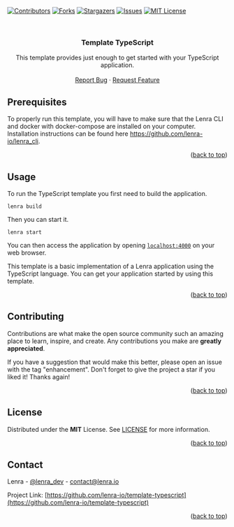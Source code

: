 <div id="top"></div>
<!--
*** This README was created with https://github.com/othneildrew/Best-README-Template
-->



<!-- PROJECT SHIELDS -->
[![Contributors][contributors-shield]][contributors-url]
[![Forks][forks-shield]][forks-url]
[![Stargazers][stars-shield]][stars-url]
[![Issues][issues-shield]][issues-url]
[![MIT License][license-shield]][license-url]



<!-- PROJECT LOGO -->
<br />
<div align="center">

<h3 align="center">Template TypeScript</h3>

  <p align="center">
    This template provides just enough to get started with your TypeScript application.
    <br />
    <br />
    <a href="https://github.com/lenra-io/template-typescript/issues">Report Bug</a>
    ·
    <a href="https://github.com/lenra-io/template-typescript/issues">Request Feature</a>
  </p>
</div>




<!-- GETTING STARTED -->

## Prerequisites

To properly run this template, you will have to make sure that the Lenra CLI and docker with docker-compose are installed on your computer.
Installation instructions can be found here https://github.com/lenra-io/lenra_cli.

<p align="right">(<a href="#top">back to top</a>)</p>


<!-- USAGE EXAMPLES -->
## Usage

To run the TypeScript template you first need to build the application.
```console
lenra build
```

Then you can start it.
```console
lenra start
```

You can then access the application by opening [`localhost:4000`](http://localhost:4000) on your web browser. 

This template is a basic implementation of a Lenra application using the TypeScript language. You can get your application started by using this template.

<p align="right">(<a href="#top">back to top</a>)</p>


<!-- CONTRIBUTING -->
## Contributing

Contributions are what make the open source community such an amazing place to learn, inspire, and create. Any contributions you make are **greatly appreciated**.

If you have a suggestion that would make this better, please open an issue with the tag "enhancement".
Don't forget to give the project a star if you liked it! Thanks again!

<p align="right">(<a href="#top">back to top</a>)</p>



<!-- LICENSE -->
## License

Distributed under the **MIT** License. See [LICENSE](./LICENSE) for more information.

<p align="right">(<a href="#top">back to top</a>)</p>



<!-- CONTACT -->
## Contact

Lenra - [@lenra_dev](https://twitter.com/lenra_dev) - contact@lenra.io

Project Link: [https://github.com/lenra-io/template-typescript](https://github.com/lenra-io/template-typescript)

<p align="right">(<a href="#top">back to top</a>)</p>


<!-- MARKDOWN LINKS & IMAGES -->
<!-- https://www.markdownguide.org/basic-syntax/#reference-style-links -->
[contributors-shield]: https://img.shields.io/github/contributors/lenra-io/template-typescript.svg?style=for-the-badge
[contributors-url]: https://github.com/lenra-io/template-typescript/graphs/contributors
[forks-shield]: https://img.shields.io/github/forks/lenra-io/template-typescript.svg?style=for-the-badge
[forks-url]: https://github.com/lenra-io/template-typescript/network/members
[stars-shield]: https://img.shields.io/github/stars/lenra-io/template-typescript.svg?style=for-the-badge
[stars-url]: https://github.com/lenra-io/template-typescript/stargazers
[issues-shield]: https://img.shields.io/github/issues/lenra-io/template-typescript.svg?style=for-the-badge
[issues-url]: https://github.com/lenra-io/template-typescript/issues
[license-shield]: https://img.shields.io/github/license/lenra-io/template-typescript.svg?style=for-the-badge
[license-url]: https://github.com/lenra-io/template-typescript/blob/master/LICENSE
